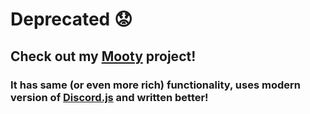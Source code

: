 # Deprecated 😟
## Check out my [Mooty](https://github.com/Mehoff/mooty) project!
### It has same (or even more rich) functionality, uses modern version of [Discord.js](https://github.com/discordjs/discord.js) and written better!
